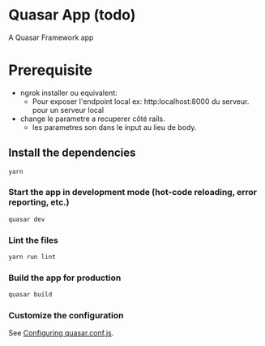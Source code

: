 # Quasar App (todo)

A Quasar Framework app

# Prerequisite

- ngrok installer ou equivalent:
  - Pour exposer l'endpoint local ex: http:localhost:8000 du serveur. pour un serveur local
- change le parametre a recuperer côté rails.
  - les parametres son dans le input au lieu de body.

## Install the dependencies

```bash
yarn
```

### Start the app in development mode (hot-code reloading, error reporting, etc.)

```bash
quasar dev
```

### Lint the files

```bash
yarn run lint
```

### Build the app for production

```bash
quasar build
```

### Customize the configuration

See [Configuring quasar.conf.js](https://quasar.dev/quasar-cli/quasar-conf-js).
